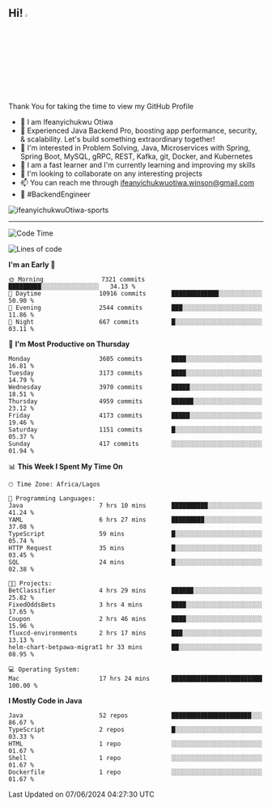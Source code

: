 <!-- BLOG-POST-LIST:START --><!-- BLOG-POST-LIST:END -->

## Hi! <img src="https://media.giphy.com/media/hvRJCLFzcasrR4ia7z/giphy.gif" width="4%"> 

Thank You for taking the time to view my GitHub Profile

- 👋 I am Ifeanyichukwu Otiwa
- 🚀 Experienced Java Backend Pro, boosting app performance, security, & scalability. Let's build something extraordinary together!
- 👀 I'm interested in Problem Solving, Java, Microservices with Spring, Spring Boot, MySQL, gRPC, REST, Kafka, git, Docker, and Kubernetes
- 🌱 I am a fast learner and I'm currently learning and improving my skills
- 💞️ I'm looking to collaborate on any interesting projects
- 📫 You can reach me through ifeanyichukwuotiwa.winson@gmail.com
- 🚀 #BackendEngineer

<p align="left" marginTop="10px"> <img src="https://komarev.com/ghpvc/?username=ifeanyichukwuOtiwa-sports&label=Profile%20views&color=0e75b6&style=for-the-badge" alt="ifeanyichukwuOtiwa-sports" /> </p>

***

<!--START_SECTION:waka-->
![Code Time](http://img.shields.io/badge/Code%20Time-2%2C599%20hrs%2029%20mins-blue)

![Lines of code](https://img.shields.io/badge/From%20Hello%20World%20I%27ve%20Written-5.7%20million%20lines%20of%20code-blue)

**I'm an Early 🐤** 

```text
🌞 Morning                7321 commits        █████████░░░░░░░░░░░░░░░░   34.13 % 
🌆 Daytime                10916 commits       █████████████░░░░░░░░░░░░   50.90 % 
🌃 Evening                2544 commits        ███░░░░░░░░░░░░░░░░░░░░░░   11.86 % 
🌙 Night                  667 commits         █░░░░░░░░░░░░░░░░░░░░░░░░   03.11 % 
```
📅 **I'm Most Productive on Thursday** 

```text
Monday                   3605 commits        ████░░░░░░░░░░░░░░░░░░░░░   16.81 % 
Tuesday                  3173 commits        ████░░░░░░░░░░░░░░░░░░░░░   14.79 % 
Wednesday                3970 commits        █████░░░░░░░░░░░░░░░░░░░░   18.51 % 
Thursday                 4959 commits        ██████░░░░░░░░░░░░░░░░░░░   23.12 % 
Friday                   4173 commits        █████░░░░░░░░░░░░░░░░░░░░   19.46 % 
Saturday                 1151 commits        █░░░░░░░░░░░░░░░░░░░░░░░░   05.37 % 
Sunday                   417 commits         ░░░░░░░░░░░░░░░░░░░░░░░░░   01.94 % 
```


📊 **This Week I Spent My Time On** 

```text
🕑︎ Time Zone: Africa/Lagos

💬 Programming Languages: 
Java                     7 hrs 10 mins       ██████████░░░░░░░░░░░░░░░   41.24 % 
YAML                     6 hrs 27 mins       █████████░░░░░░░░░░░░░░░░   37.08 % 
TypeScript               59 mins             █░░░░░░░░░░░░░░░░░░░░░░░░   05.74 % 
HTTP Request             35 mins             █░░░░░░░░░░░░░░░░░░░░░░░░   03.45 % 
SQL                      24 mins             █░░░░░░░░░░░░░░░░░░░░░░░░   02.38 % 

🐱‍💻 Projects: 
BetClassifier            4 hrs 29 mins       ██████░░░░░░░░░░░░░░░░░░░   25.82 % 
FixedOddsBets            3 hrs 4 mins        ████░░░░░░░░░░░░░░░░░░░░░   17.65 % 
Coupon                   2 hrs 46 mins       ████░░░░░░░░░░░░░░░░░░░░░   15.96 % 
fluxcd-environments      2 hrs 17 mins       ███░░░░░░░░░░░░░░░░░░░░░░   13.13 % 
helm-chart-betpawa-migrat1 hr 33 mins        ██░░░░░░░░░░░░░░░░░░░░░░░   08.95 % 

💻 Operating System: 
Mac                      17 hrs 24 mins      █████████████████████████   100.00 % 
```

**I Mostly Code in Java** 

```text
Java                     52 repos            ██████████████████████░░░   86.67 % 
TypeScript               2 repos             █░░░░░░░░░░░░░░░░░░░░░░░░   03.33 % 
HTML                     1 repo              ░░░░░░░░░░░░░░░░░░░░░░░░░   01.67 % 
Shell                    1 repo              ░░░░░░░░░░░░░░░░░░░░░░░░░   01.67 % 
Dockerfile               1 repo              ░░░░░░░░░░░░░░░░░░░░░░░░░   01.67 % 
```




 Last Updated on 07/06/2024 04:27:30 UTC
<!--END_SECTION:waka-->

<!--
<p align="center">
![trophy](https://github-profile-trophy.vercel.app/?username=ifeanyichukwuOtiwa-sports&theme=onedark) (https://github.com/ryo-ma/github-profile-trophy)
</p>
-->

<!---
ifeanyi-otiwa/ifeanyi-otiwa is a ✨ special ✨ repository because its `README.md` (this file) appears on your GitHub profile.
You can click the Preview link to take a look at your changes.
--->
